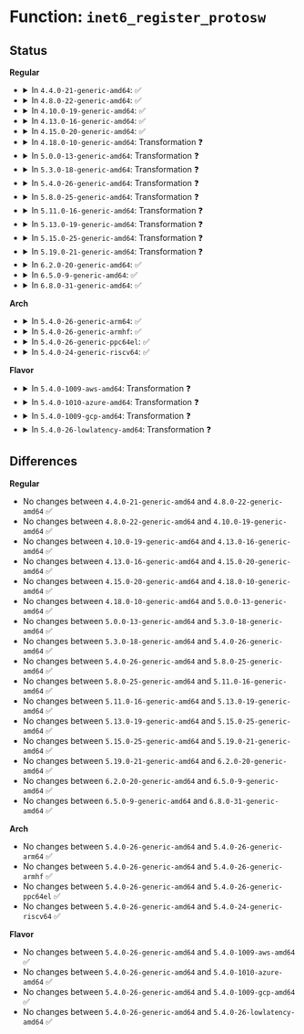 # Function: <code>inet6_register_protosw</code>

## Status
<b>Regular</b>
<ul>
<li>
<details>
<summary>In <code>4.4.0-21-generic-amd64</code>: ✅</summary>

```c
int inet6_register_protosw(struct inet_protosw * p)
```

```json
{
  "name": "inet6_register_protosw",
  "collision_type": "Unique Global",
  "inline_type": "No",
  "funcs": [
    {
      "addr": 18446744071586984016,
      "name": "inet6_register_protosw",
      "external": true,
      "loc": "net/ipv6/af_inet6.c:572",
      "file": "net/ipv6/af_inet6.c",
      "inline": "seen, unknown",
      "caller_inline": [],
      "caller_func": [
        "net/ipv6/udp.c:udpv6_init",
        "net/ipv6/udplite.c:udplitev6_init",
        "net/ipv6/raw.c:rawv6_init",
        "net/ipv6/tcp_ipv6.c:tcpv6_init",
        "net/ipv6/ping.c:pingv6_init"
      ]
    }
  ],
  "symbols": [
    {
      "addr": 18446744071586984016,
      "name": "inet6_register_protosw",
      "section": ".text",
      "bind": "STB_GLOBAL",
      "size": 178
    }
  ]
}
```
</details>
</li>
<li>
<details>
<summary>In <code>4.8.0-22-generic-amd64</code>: ✅</summary>

```c
int inet6_register_protosw(struct inet_protosw * p)
```

```json
{
  "name": "inet6_register_protosw",
  "collision_type": "Unique Global",
  "inline_type": "No",
  "funcs": [
    {
      "addr": 18446744071587430592,
      "name": "inet6_register_protosw",
      "external": true,
      "loc": "net/ipv6/af_inet6.c:586",
      "file": "net/ipv6/af_inet6.c",
      "inline": "seen, unknown",
      "caller_inline": [],
      "caller_func": [
        "net/ipv6/udp.c:udpv6_init",
        "net/ipv6/udplite.c:udplitev6_init",
        "net/ipv6/raw.c:rawv6_init",
        "net/ipv6/tcp_ipv6.c:tcpv6_init",
        "net/ipv6/ping.c:pingv6_init"
      ]
    }
  ],
  "symbols": [
    {
      "addr": 18446744071587430592,
      "name": "inet6_register_protosw",
      "section": ".text",
      "bind": "STB_GLOBAL",
      "size": 189
    }
  ]
}
```
</details>
</li>
<li>
<details>
<summary>In <code>4.10.0-19-generic-amd64</code>: ✅</summary>

```c
int inet6_register_protosw(struct inet_protosw * p)
```

```json
{
  "name": "inet6_register_protosw",
  "collision_type": "Unique Global",
  "inline_type": "No",
  "funcs": [
    {
      "addr": 18446744071587633984,
      "name": "inet6_register_protosw",
      "external": true,
      "loc": "net/ipv6/af_inet6.c:597",
      "file": "net/ipv6/af_inet6.c",
      "inline": "seen, unknown",
      "caller_inline": [],
      "caller_func": [
        "net/ipv6/udp.c:udpv6_init",
        "net/ipv6/udplite.c:udplitev6_init",
        "net/ipv6/raw.c:rawv6_init",
        "net/ipv6/tcp_ipv6.c:tcpv6_init",
        "net/ipv6/ping.c:pingv6_init"
      ]
    }
  ],
  "symbols": [
    {
      "addr": 18446744071587633984,
      "name": "inet6_register_protosw",
      "section": ".text",
      "bind": "STB_GLOBAL",
      "size": 189
    }
  ]
}
```
</details>
</li>
<li>
<details>
<summary>In <code>4.13.0-16-generic-amd64</code>: ✅</summary>

```c
int inet6_register_protosw(struct inet_protosw * p)
```

```json
{
  "name": "inet6_register_protosw",
  "collision_type": "Unique Global",
  "inline_type": "No",
  "funcs": [
    {
      "addr": 18446744071587783264,
      "name": "inet6_register_protosw",
      "external": true,
      "loc": "net/ipv6/af_inet6.c:598",
      "file": "net/ipv6/af_inet6.c",
      "inline": "seen, unknown",
      "caller_inline": [],
      "caller_func": [
        "net/ipv6/udp.c:udpv6_init",
        "net/ipv6/udplite.c:udplitev6_init",
        "net/ipv6/raw.c:rawv6_init",
        "net/ipv6/tcp_ipv6.c:tcpv6_init",
        "net/ipv6/ping.c:pingv6_init"
      ]
    }
  ],
  "symbols": [
    {
      "addr": 18446744071587783264,
      "name": "inet6_register_protosw",
      "section": ".text",
      "bind": "STB_GLOBAL",
      "size": 185
    }
  ]
}
```
</details>
</li>
<li>
<details>
<summary>In <code>4.15.0-20-generic-amd64</code>: ✅</summary>

```c
int inet6_register_protosw(struct inet_protosw * p)
```

```json
{
  "name": "inet6_register_protosw",
  "collision_type": "Unique Global",
  "inline_type": "No",
  "funcs": [
    {
      "addr": 18446744071588312176,
      "name": "inet6_register_protosw",
      "external": true,
      "loc": "net/ipv6/af_inet6.c:603",
      "file": "net/ipv6/af_inet6.c",
      "inline": "seen, unknown",
      "caller_inline": [],
      "caller_func": [
        "net/ipv6/udp.c:udpv6_init",
        "net/ipv6/udplite.c:udplitev6_init",
        "net/ipv6/raw.c:rawv6_init",
        "net/ipv6/tcp_ipv6.c:tcpv6_init",
        "net/ipv6/ping.c:pingv6_init"
      ]
    }
  ],
  "symbols": [
    {
      "addr": 18446744071588312176,
      "name": "inet6_register_protosw",
      "section": ".text",
      "bind": "STB_GLOBAL",
      "size": 185
    }
  ]
}
```
</details>
</li>
<li>
<details>
<summary>In <code>4.18.0-10-generic-amd64</code>: Transformation ❓</summary>

```c
int inet6_register_protosw(struct inet_protosw * p)
```

```json
{
  "name": "inet6_register_protosw",
  "collision_type": "Unique Global",
  "inline_type": "No",
  "funcs": [
    {
      "addr": 0,
      "name": "inet6_register_protosw",
      "external": true,
      "loc": "net/ipv6/af_inet6.c:629",
      "file": "net/ipv6/af_inet6.c",
      "inline": "seen, unknown",
      "caller_inline": [],
      "caller_func": [
        "net/ipv6/udp.c:udpv6_init",
        "net/ipv6/udplite.c:udplitev6_init",
        "net/ipv6/raw.c:rawv6_init",
        "net/ipv6/tcp_ipv6.c:tcpv6_init",
        "net/ipv6/ping.c:pingv6_init"
      ]
    }
  ],
  "symbols": [
    {
      "addr": 18446744071588671370,
      "name": "inet6_register_protosw.cold.14",
      "section": ".text",
      "bind": "STB_LOCAL",
      "size": 49
    },
    {
      "addr": 18446744071588667472,
      "name": "inet6_register_protosw",
      "section": ".text",
      "bind": "STB_GLOBAL",
      "size": 152
    }
  ]
}
```
</details>
</li>
<li>
<details>
<summary>In <code>5.0.0-13-generic-amd64</code>: Transformation ❓</summary>

```c
int inet6_register_protosw(struct inet_protosw * p)
```

```json
{
  "name": "inet6_register_protosw",
  "collision_type": "Unique Global",
  "inline_type": "No",
  "funcs": [
    {
      "addr": 0,
      "name": "inet6_register_protosw",
      "external": true,
      "loc": "net/ipv6/af_inet6.c:641",
      "file": "net/ipv6/af_inet6.c",
      "inline": "seen, unknown",
      "caller_inline": [],
      "caller_func": [
        "net/ipv6/udp.c:udpv6_init",
        "net/ipv6/udplite.c:udplitev6_init",
        "net/ipv6/raw.c:rawv6_init",
        "net/ipv6/tcp_ipv6.c:tcpv6_init",
        "net/ipv6/ping.c:pingv6_init"
      ]
    }
  ],
  "symbols": [
    {
      "addr": 18446744071588887418,
      "name": "inet6_register_protosw.cold.16",
      "section": ".text",
      "bind": "STB_LOCAL",
      "size": 49
    },
    {
      "addr": 18446744071588883376,
      "name": "inet6_register_protosw",
      "section": ".text",
      "bind": "STB_GLOBAL",
      "size": 152
    }
  ]
}
```
</details>
</li>
<li>
<details>
<summary>In <code>5.3.0-18-generic-amd64</code>: Transformation ❓</summary>

```c
int inet6_register_protosw(struct inet_protosw * p)
```

```json
{
  "name": "inet6_register_protosw",
  "collision_type": "Unique Global",
  "inline_type": "No",
  "funcs": [
    {
      "addr": 0,
      "name": "inet6_register_protosw",
      "external": true,
      "loc": "net/ipv6/af_inet6.c:667",
      "file": "net/ipv6/af_inet6.c",
      "inline": "seen, unknown",
      "caller_inline": [],
      "caller_func": [
        "net/ipv6/udp.c:udpv6_init",
        "net/ipv6/udplite.c:udplitev6_init",
        "net/ipv6/raw.c:rawv6_init",
        "net/ipv6/tcp_ipv6.c:tcpv6_init",
        "net/ipv6/ping.c:pingv6_init"
      ]
    }
  ],
  "symbols": [
    {
      "addr": 18446744071589328430,
      "name": "inet6_register_protosw.cold",
      "section": ".text",
      "bind": "STB_LOCAL",
      "size": 51
    },
    {
      "addr": 18446744071589324304,
      "name": "inet6_register_protosw",
      "section": ".text",
      "bind": "STB_GLOBAL",
      "size": 154
    }
  ]
}
```
</details>
</li>
<li>
<details>
<summary>In <code>5.4.0-26-generic-amd64</code>: Transformation ❓</summary>

```c
int inet6_register_protosw(struct inet_protosw * p)
```

```json
{
  "name": "inet6_register_protosw",
  "collision_type": "Unique Global",
  "inline_type": "No",
  "funcs": [
    {
      "addr": 0,
      "name": "inet6_register_protosw",
      "external": true,
      "loc": "net/ipv6/af_inet6.c:667",
      "file": "net/ipv6/af_inet6.c",
      "inline": "seen, unknown",
      "caller_inline": [],
      "caller_func": [
        "net/ipv6/udp.c:udpv6_init",
        "net/ipv6/udplite.c:udplitev6_init",
        "net/ipv6/raw.c:rawv6_init",
        "net/ipv6/tcp_ipv6.c:tcpv6_init",
        "net/ipv6/ping.c:pingv6_init"
      ]
    }
  ],
  "symbols": [
    {
      "addr": 18446744071589552686,
      "name": "inet6_register_protosw.cold",
      "section": ".text",
      "bind": "STB_LOCAL",
      "size": 51
    },
    {
      "addr": 18446744071589548544,
      "name": "inet6_register_protosw",
      "section": ".text",
      "bind": "STB_GLOBAL",
      "size": 154
    }
  ]
}
```
</details>
</li>
<li>
<details>
<summary>In <code>5.8.0-25-generic-amd64</code>: Transformation ❓</summary>

```c
int inet6_register_protosw(struct inet_protosw * p)
```

```json
{
  "name": "inet6_register_protosw",
  "collision_type": "Unique Global",
  "inline_type": "No",
  "funcs": [
    {
      "addr": 0,
      "name": "inet6_register_protosw",
      "external": true,
      "loc": "net/ipv6/af_inet6.c:731",
      "file": "net/ipv6/af_inet6.c",
      "inline": "seen, unknown",
      "caller_inline": [],
      "caller_func": [
        "net/ipv6/udp.c:udpv6_init",
        "net/ipv6/udplite.c:udplitev6_init",
        "net/ipv6/raw.c:rawv6_init",
        "net/ipv6/tcp_ipv6.c:tcpv6_init",
        "net/ipv6/ping.c:pingv6_init",
        "net/mptcp/protocol.c:mptcp_proto_v6_init"
      ]
    }
  ],
  "symbols": [
    {
      "addr": 18446744071590556391,
      "name": "inet6_register_protosw.cold",
      "section": ".text",
      "bind": "STB_LOCAL",
      "size": 51
    },
    {
      "addr": 18446744071590551984,
      "name": "inet6_register_protosw",
      "section": ".text",
      "bind": "STB_GLOBAL",
      "size": 154
    }
  ]
}
```
</details>
</li>
<li>
<details>
<summary>In <code>5.11.0-16-generic-amd64</code>: Transformation ❓</summary>

```c
int inet6_register_protosw(struct inet_protosw * p)
```

```json
{
  "name": "inet6_register_protosw",
  "collision_type": "Unique Global",
  "inline_type": "No",
  "funcs": [
    {
      "addr": 0,
      "name": "inet6_register_protosw",
      "external": true,
      "loc": "net/ipv6/af_inet6.c:728",
      "file": "net/ipv6/af_inet6.c",
      "inline": "seen, unknown",
      "caller_inline": [],
      "caller_func": [
        "net/ipv6/udp.c:udpv6_init",
        "net/ipv6/udplite.c:udplitev6_init",
        "net/ipv6/raw.c:rawv6_init",
        "net/ipv6/tcp_ipv6.c:tcpv6_init",
        "net/ipv6/ping.c:pingv6_init",
        "net/mptcp/protocol.c:mptcp_proto_v6_init"
      ]
    }
  ],
  "symbols": [
    {
      "addr": 18446744071591635668,
      "name": "inet6_register_protosw.cold",
      "section": ".text",
      "bind": "STB_LOCAL",
      "size": 51
    },
    {
      "addr": 18446744071590611728,
      "name": "inet6_register_protosw",
      "section": ".text",
      "bind": "STB_GLOBAL",
      "size": 154
    }
  ]
}
```
</details>
</li>
<li>
<details>
<summary>In <code>5.13.0-19-generic-amd64</code>: Transformation ❓</summary>

```c
int inet6_register_protosw(struct inet_protosw * p)
```

```json
{
  "name": "inet6_register_protosw",
  "collision_type": "Unique Global",
  "inline_type": "No",
  "funcs": [
    {
      "addr": 0,
      "name": "inet6_register_protosw",
      "external": true,
      "loc": "net/ipv6/af_inet6.c:732",
      "file": "net/ipv6/af_inet6.c",
      "inline": "seen, unknown",
      "caller_inline": [],
      "caller_func": [
        "net/ipv6/udp.c:udpv6_init",
        "net/ipv6/udplite.c:udplitev6_init",
        "net/ipv6/raw.c:rawv6_init",
        "net/ipv6/tcp_ipv6.c:tcpv6_init",
        "net/ipv6/ping.c:pingv6_init",
        "net/mptcp/protocol.c:mptcp_proto_v6_init"
      ]
    }
  ],
  "symbols": [
    {
      "addr": 18446744071591579108,
      "name": "inet6_register_protosw.cold",
      "section": ".text",
      "bind": "STB_LOCAL",
      "size": 51
    },
    {
      "addr": 18446744071590537216,
      "name": "inet6_register_protosw",
      "section": ".text",
      "bind": "STB_GLOBAL",
      "size": 154
    }
  ]
}
```
</details>
</li>
<li>
<details>
<summary>In <code>5.15.0-25-generic-amd64</code>: Transformation ❓</summary>

```c
int inet6_register_protosw(struct inet_protosw * p)
```

```json
{
  "name": "inet6_register_protosw",
  "collision_type": "Unique Global",
  "inline_type": "No",
  "funcs": [
    {
      "addr": 0,
      "name": "inet6_register_protosw",
      "external": true,
      "loc": "net/ipv6/af_inet6.c:734",
      "file": "net/ipv6/af_inet6.c",
      "inline": "seen, unknown",
      "caller_inline": [],
      "caller_func": [
        "net/ipv6/udp.c:udpv6_init",
        "net/ipv6/udplite.c:udplitev6_init",
        "net/ipv6/raw.c:rawv6_init",
        "net/ipv6/tcp_ipv6.c:tcpv6_init",
        "net/ipv6/ping.c:pingv6_init",
        "net/mptcp/protocol.c:mptcp_proto_v6_init"
      ]
    }
  ],
  "symbols": [
    {
      "addr": 18446744071592734849,
      "name": "inet6_register_protosw.cold",
      "section": ".text",
      "bind": "STB_LOCAL",
      "size": 51
    },
    {
      "addr": 18446744071591346768,
      "name": "inet6_register_protosw",
      "section": ".text",
      "bind": "STB_GLOBAL",
      "size": 311
    }
  ]
}
```
</details>
</li>
<li>
<details>
<summary>In <code>5.19.0-21-generic-amd64</code>: Transformation ❓</summary>

```c
int inet6_register_protosw(struct inet_protosw * p)
```

```json
{
  "name": "inet6_register_protosw",
  "collision_type": "Unique Global",
  "inline_type": "No",
  "funcs": [
    {
      "addr": 0,
      "name": "inet6_register_protosw",
      "external": true,
      "loc": "net/ipv6/af_inet6.c:745",
      "file": "net/ipv6/af_inet6.c",
      "inline": "seen, unknown",
      "caller_inline": [],
      "caller_func": [
        "net/ipv6/udp.c:udpv6_init",
        "net/ipv6/udplite.c:udplitev6_init",
        "net/ipv6/raw.c:rawv6_init",
        "net/ipv6/tcp_ipv6.c:tcpv6_init",
        "net/ipv6/ping.c:pingv6_init",
        "net/mptcp/protocol.c:mptcp_proto_v6_init"
      ]
    }
  ],
  "symbols": [
    {
      "addr": 18446744071594621376,
      "name": "inet6_register_protosw.cold",
      "section": ".text",
      "bind": "STB_LOCAL",
      "size": 49
    },
    {
      "addr": 18446744071593019312,
      "name": "inet6_register_protosw",
      "section": ".text",
      "bind": "STB_GLOBAL",
      "size": 319
    }
  ]
}
```
</details>
</li>
<li>
<details>
<summary>In <code>6.2.0-20-generic-amd64</code>: ✅</summary>

```c
int inet6_register_protosw(struct inet_protosw * p)
```

```json
{
  "name": "inet6_register_protosw",
  "collision_type": "Unique Global",
  "inline_type": "No",
  "funcs": [
    {
      "addr": 18446744071594909920,
      "name": "inet6_register_protosw",
      "external": true,
      "loc": "net/ipv6/af_inet6.c:754",
      "file": "net/ipv6/af_inet6.c",
      "inline": "seen, unknown",
      "caller_inline": [],
      "caller_func": [
        "net/ipv6/udp.c:udpv6_init",
        "net/ipv6/udplite.c:udplitev6_init",
        "net/ipv6/raw.c:rawv6_init",
        "net/ipv6/tcp_ipv6.c:tcpv6_init",
        "net/ipv6/ping.c:pingv6_init",
        "net/mptcp/protocol.c:mptcp_proto_v6_init"
      ]
    }
  ],
  "symbols": [
    {
      "addr": 18446744071594909920,
      "name": "inet6_register_protosw",
      "section": ".text",
      "bind": "STB_GLOBAL",
      "size": 366
    }
  ]
}
```
</details>
</li>
<li>
<details>
<summary>In <code>6.5.0-9-generic-amd64</code>: ✅</summary>

```c
int inet6_register_protosw(struct inet_protosw * p)
```

```json
{
  "name": "inet6_register_protosw",
  "collision_type": "Unique Global",
  "inline_type": "No",
  "funcs": [
    {
      "addr": 18446744071595301616,
      "name": "inet6_register_protosw",
      "external": true,
      "loc": "net/ipv6/af_inet6.c:742",
      "file": "net/ipv6/af_inet6.c",
      "inline": "seen, unknown",
      "caller_inline": [],
      "caller_func": [
        "net/ipv6/udp.c:udpv6_init",
        "net/ipv6/udplite.c:udplitev6_init",
        "net/ipv6/raw.c:rawv6_init",
        "net/ipv6/tcp_ipv6.c:tcpv6_init",
        "net/ipv6/ping.c:pingv6_init",
        "net/mptcp/protocol.c:mptcp_proto_v6_init"
      ]
    }
  ],
  "symbols": [
    {
      "addr": 18446744071595301616,
      "name": "inet6_register_protosw",
      "section": ".text",
      "bind": "STB_GLOBAL",
      "size": 366
    }
  ]
}
```
</details>
</li>
<li>
<details>
<summary>In <code>6.8.0-31-generic-amd64</code>: ✅</summary>

```c
int inet6_register_protosw(struct inet_protosw * p)
```

```json
{
  "name": "inet6_register_protosw",
  "collision_type": "Unique Global",
  "inline_type": "No",
  "funcs": [
    {
      "addr": 18446744071596143120,
      "name": "inet6_register_protosw",
      "external": true,
      "loc": "net/ipv6/af_inet6.c:751",
      "file": "net/ipv6/af_inet6.c",
      "inline": "seen, unknown",
      "caller_inline": [],
      "caller_func": [
        "net/ipv6/udp.c:udpv6_init",
        "net/ipv6/udplite.c:udplitev6_init",
        "net/ipv6/raw.c:rawv6_init",
        "net/ipv6/tcp_ipv6.c:tcpv6_init",
        "net/ipv6/ping.c:pingv6_init",
        "net/mptcp/protocol.c:mptcp_proto_v6_init"
      ]
    }
  ],
  "symbols": [
    {
      "addr": 18446744071596143120,
      "name": "inet6_register_protosw",
      "section": ".text",
      "bind": "STB_GLOBAL",
      "size": 366
    }
  ]
}
```
</details>
</li>
</ul>
<b>Arch</b>
<ul>
<li>
<details>
<summary>In <code>5.4.0-26-generic-arm64</code>: ✅</summary>

```c
int inet6_register_protosw(struct inet_protosw * p)
```

```json
{
  "name": "inet6_register_protosw",
  "collision_type": "Unique Global",
  "inline_type": "No",
  "funcs": [
    {
      "addr": 18446603336503223320,
      "name": "inet6_register_protosw",
      "external": true,
      "loc": "net/ipv6/af_inet6.c:667",
      "file": "net/ipv6/af_inet6.c",
      "inline": "seen, unknown",
      "caller_inline": [],
      "caller_func": [
        "net/ipv6/udp.c:udpv6_init",
        "net/ipv6/udplite.c:udplitev6_init",
        "net/ipv6/raw.c:rawv6_init",
        "net/ipv6/tcp_ipv6.c:tcpv6_init",
        "net/ipv6/ping.c:pingv6_init"
      ]
    }
  ],
  "symbols": [
    {
      "addr": 18446603336503223320,
      "name": "inet6_register_protosw",
      "section": ".text",
      "bind": "STB_GLOBAL",
      "size": 332
    }
  ]
}
```
</details>
</li>
<li>
<details>
<summary>In <code>5.4.0-26-generic-armhf</code>: ✅</summary>

```c
int inet6_register_protosw(struct inet_protosw * p)
```

```json
{
  "name": "inet6_register_protosw",
  "collision_type": "Unique Global",
  "inline_type": "No",
  "funcs": [
    {
      "addr": 3235890560,
      "name": "inet6_register_protosw",
      "external": true,
      "loc": "net/ipv6/af_inet6.c:667",
      "file": "net/ipv6/af_inet6.c",
      "inline": "seen, unknown",
      "caller_inline": [],
      "caller_func": [
        "net/ipv6/udp.c:udpv6_init",
        "net/ipv6/udplite.c:udplitev6_init",
        "net/ipv6/raw.c:rawv6_init",
        "net/ipv6/tcp_ipv6.c:tcpv6_init",
        "net/ipv6/ping.c:pingv6_init"
      ]
    }
  ],
  "symbols": [
    {
      "addr": 3235890560,
      "name": "inet6_register_protosw",
      "section": ".text",
      "bind": "STB_GLOBAL",
      "size": 224
    }
  ]
}
```
</details>
</li>
<li>
<details>
<summary>In <code>5.4.0-26-generic-ppc64el</code>: ✅</summary>

```c
int inet6_register_protosw(struct inet_protosw * p)
```

```json
{
  "name": "inet6_register_protosw",
  "collision_type": "Unique Global",
  "inline_type": "No",
  "funcs": [
    {
      "addr": 13835058055296958480,
      "name": "inet6_register_protosw",
      "external": true,
      "loc": "net/ipv6/af_inet6.c:667",
      "file": "net/ipv6/af_inet6.c",
      "inline": "seen, unknown",
      "caller_inline": [],
      "caller_func": [
        "net/ipv6/udp.c:udpv6_init",
        "net/ipv6/udplite.c:udplitev6_init",
        "net/ipv6/raw.c:rawv6_init",
        "net/ipv6/tcp_ipv6.c:tcpv6_init",
        "net/ipv6/ping.c:pingv6_init"
      ]
    }
  ],
  "symbols": [
    {
      "addr": 13835058055296958480,
      "name": "inet6_register_protosw",
      "section": ".text",
      "bind": "STB_GLOBAL",
      "size": 316
    }
  ]
}
```
</details>
</li>
<li>
<details>
<summary>In <code>5.4.0-24-generic-riscv64</code>: ✅</summary>

```c
int inet6_register_protosw(struct inet_protosw * p)
```

```json
{
  "name": "inet6_register_protosw",
  "collision_type": "Unique Global",
  "inline_type": "No",
  "funcs": [
    {
      "addr": 18446743936279254452,
      "name": "inet6_register_protosw",
      "external": true,
      "loc": "net/ipv6/af_inet6.c:667",
      "file": "net/ipv6/af_inet6.c",
      "inline": "seen, unknown",
      "caller_inline": [],
      "caller_func": [
        "net/ipv6/udp.c:udpv6_init",
        "net/ipv6/udplite.c:udplitev6_init",
        "net/ipv6/raw.c:rawv6_init",
        "net/ipv6/tcp_ipv6.c:tcpv6_init",
        "net/ipv6/ping.c:pingv6_init"
      ]
    }
  ],
  "symbols": [
    {
      "addr": 18446743936279254452,
      "name": "inet6_register_protosw",
      "section": ".text",
      "bind": "STB_GLOBAL",
      "size": 198
    }
  ]
}
```
</details>
</li>
</ul>
<b>Flavor</b>
<ul>
<li>
<details>
<summary>In <code>5.4.0-1009-aws-amd64</code>: Transformation ❓</summary>

```c
int inet6_register_protosw(struct inet_protosw * p)
```

```json
{
  "name": "inet6_register_protosw",
  "collision_type": "Unique Global",
  "inline_type": "No",
  "funcs": [
    {
      "addr": 0,
      "name": "inet6_register_protosw",
      "external": true,
      "loc": "net/ipv6/af_inet6.c:667",
      "file": "net/ipv6/af_inet6.c",
      "inline": "seen, unknown",
      "caller_inline": [],
      "caller_func": [
        "net/ipv6/udp.c:udpv6_init",
        "net/ipv6/udplite.c:udplitev6_init",
        "net/ipv6/raw.c:rawv6_init",
        "net/ipv6/tcp_ipv6.c:tcpv6_init",
        "net/ipv6/ping.c:pingv6_init"
      ]
    }
  ],
  "symbols": [
    {
      "addr": 18446744071589157054,
      "name": "inet6_register_protosw.cold",
      "section": ".text",
      "bind": "STB_LOCAL",
      "size": 51
    },
    {
      "addr": 18446744071589152912,
      "name": "inet6_register_protosw",
      "section": ".text",
      "bind": "STB_GLOBAL",
      "size": 154
    }
  ]
}
```
</details>
</li>
<li>
<details>
<summary>In <code>5.4.0-1010-azure-amd64</code>: Transformation ❓</summary>

```c
int inet6_register_protosw(struct inet_protosw * p)
```

```json
{
  "name": "inet6_register_protosw",
  "collision_type": "Unique Global",
  "inline_type": "No",
  "funcs": [
    {
      "addr": 0,
      "name": "inet6_register_protosw",
      "external": true,
      "loc": "net/ipv6/af_inet6.c:667",
      "file": "net/ipv6/af_inet6.c",
      "inline": "seen, unknown",
      "caller_inline": [],
      "caller_func": [
        "net/ipv6/udp.c:udpv6_init",
        "net/ipv6/udplite.c:udplitev6_init",
        "net/ipv6/raw.c:rawv6_init",
        "net/ipv6/tcp_ipv6.c:tcpv6_init",
        "net/ipv6/ping.c:pingv6_init"
      ]
    }
  ],
  "symbols": [
    {
      "addr": 18446744071588882046,
      "name": "inet6_register_protosw.cold",
      "section": ".text",
      "bind": "STB_LOCAL",
      "size": 51
    },
    {
      "addr": 18446744071588877904,
      "name": "inet6_register_protosw",
      "section": ".text",
      "bind": "STB_GLOBAL",
      "size": 154
    }
  ]
}
```
</details>
</li>
<li>
<details>
<summary>In <code>5.4.0-1009-gcp-amd64</code>: Transformation ❓</summary>

```c
int inet6_register_protosw(struct inet_protosw * p)
```

```json
{
  "name": "inet6_register_protosw",
  "collision_type": "Unique Global",
  "inline_type": "No",
  "funcs": [
    {
      "addr": 0,
      "name": "inet6_register_protosw",
      "external": true,
      "loc": "net/ipv6/af_inet6.c:667",
      "file": "net/ipv6/af_inet6.c",
      "inline": "seen, unknown",
      "caller_inline": [],
      "caller_func": [
        "net/ipv6/udp.c:udpv6_init",
        "net/ipv6/udplite.c:udplitev6_init",
        "net/ipv6/raw.c:rawv6_init",
        "net/ipv6/tcp_ipv6.c:tcpv6_init",
        "net/ipv6/ping.c:pingv6_init"
      ]
    }
  ],
  "symbols": [
    {
      "addr": 18446744071589593918,
      "name": "inet6_register_protosw.cold",
      "section": ".text",
      "bind": "STB_LOCAL",
      "size": 51
    },
    {
      "addr": 18446744071589589776,
      "name": "inet6_register_protosw",
      "section": ".text",
      "bind": "STB_GLOBAL",
      "size": 154
    }
  ]
}
```
</details>
</li>
<li>
<details>
<summary>In <code>5.4.0-26-lowlatency-amd64</code>: Transformation ❓</summary>

```c
int inet6_register_protosw(struct inet_protosw * p)
```

```json
{
  "name": "inet6_register_protosw",
  "collision_type": "Unique Global",
  "inline_type": "No",
  "funcs": [
    {
      "addr": 0,
      "name": "inet6_register_protosw",
      "external": true,
      "loc": "net/ipv6/af_inet6.c:667",
      "file": "net/ipv6/af_inet6.c",
      "inline": "seen, unknown",
      "caller_inline": [],
      "caller_func": [
        "net/ipv6/udp.c:udpv6_init",
        "net/ipv6/udplite.c:udplitev6_init",
        "net/ipv6/raw.c:rawv6_init",
        "net/ipv6/tcp_ipv6.c:tcpv6_init",
        "net/ipv6/ping.c:pingv6_init"
      ]
    }
  ],
  "symbols": [
    {
      "addr": 18446744071589642030,
      "name": "inet6_register_protosw.cold",
      "section": ".text",
      "bind": "STB_LOCAL",
      "size": 51
    },
    {
      "addr": 18446744071589637648,
      "name": "inet6_register_protosw",
      "section": ".text",
      "bind": "STB_GLOBAL",
      "size": 154
    }
  ]
}
```
</details>
</li>
</ul>

## Differences
<b>Regular</b>
<ul>
<li>
No changes between <code>4.4.0-21-generic-amd64</code> and <code>4.8.0-22-generic-amd64</code> ✅
</li>
<li>
No changes between <code>4.8.0-22-generic-amd64</code> and <code>4.10.0-19-generic-amd64</code> ✅
</li>
<li>
No changes between <code>4.10.0-19-generic-amd64</code> and <code>4.13.0-16-generic-amd64</code> ✅
</li>
<li>
No changes between <code>4.13.0-16-generic-amd64</code> and <code>4.15.0-20-generic-amd64</code> ✅
</li>
<li>
No changes between <code>4.15.0-20-generic-amd64</code> and <code>4.18.0-10-generic-amd64</code> ✅
</li>
<li>
No changes between <code>4.18.0-10-generic-amd64</code> and <code>5.0.0-13-generic-amd64</code> ✅
</li>
<li>
No changes between <code>5.0.0-13-generic-amd64</code> and <code>5.3.0-18-generic-amd64</code> ✅
</li>
<li>
No changes between <code>5.3.0-18-generic-amd64</code> and <code>5.4.0-26-generic-amd64</code> ✅
</li>
<li>
No changes between <code>5.4.0-26-generic-amd64</code> and <code>5.8.0-25-generic-amd64</code> ✅
</li>
<li>
No changes between <code>5.8.0-25-generic-amd64</code> and <code>5.11.0-16-generic-amd64</code> ✅
</li>
<li>
No changes between <code>5.11.0-16-generic-amd64</code> and <code>5.13.0-19-generic-amd64</code> ✅
</li>
<li>
No changes between <code>5.13.0-19-generic-amd64</code> and <code>5.15.0-25-generic-amd64</code> ✅
</li>
<li>
No changes between <code>5.15.0-25-generic-amd64</code> and <code>5.19.0-21-generic-amd64</code> ✅
</li>
<li>
No changes between <code>5.19.0-21-generic-amd64</code> and <code>6.2.0-20-generic-amd64</code> ✅
</li>
<li>
No changes between <code>6.2.0-20-generic-amd64</code> and <code>6.5.0-9-generic-amd64</code> ✅
</li>
<li>
No changes between <code>6.5.0-9-generic-amd64</code> and <code>6.8.0-31-generic-amd64</code> ✅
</li>
</ul>
<b>Arch</b>
<ul>
<li>
No changes between <code>5.4.0-26-generic-amd64</code> and <code>5.4.0-26-generic-arm64</code> ✅
</li>
<li>
No changes between <code>5.4.0-26-generic-amd64</code> and <code>5.4.0-26-generic-armhf</code> ✅
</li>
<li>
No changes between <code>5.4.0-26-generic-amd64</code> and <code>5.4.0-26-generic-ppc64el</code> ✅
</li>
<li>
No changes between <code>5.4.0-26-generic-amd64</code> and <code>5.4.0-24-generic-riscv64</code> ✅
</li>
</ul>
<b>Flavor</b>
<ul>
<li>
No changes between <code>5.4.0-26-generic-amd64</code> and <code>5.4.0-1009-aws-amd64</code> ✅
</li>
<li>
No changes between <code>5.4.0-26-generic-amd64</code> and <code>5.4.0-1010-azure-amd64</code> ✅
</li>
<li>
No changes between <code>5.4.0-26-generic-amd64</code> and <code>5.4.0-1009-gcp-amd64</code> ✅
</li>
<li>
No changes between <code>5.4.0-26-generic-amd64</code> and <code>5.4.0-26-lowlatency-amd64</code> ✅
</li>
</ul>
